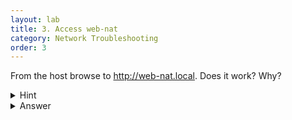 ```yaml
---
layout: lab
title: 3. Access web-nat
category: Network Troubleshooting
order: 3
---
```

From the host browse to http://web-nat.local. Does it work? Why? 

<details>
<summary markdown="span"> Hint </summary>

Remember that we have NAT

</details>

<details>
<summary markdown="span"> Answer </summary>

The `192.168.10.0/24` network is not routable from the host network, which means IP packets cannot travel to 192.168.10.10 (web-nat.local). 

How _could_ we solve this problem?

#### Port forwarding

Try browsing http://nat-vm.local:8080 from the Host machine. What happens? 

This uses port forwarding. We use iptables on linux to configure this. Take a look at the rules by ssh-ing to `nat-vm.local` and run `sudo iptables -L -t nat -v -n`

This is the output you'll see.

```
root@nat-vm:/home/rgadmin# iptables -L -t nat -v -n
Chain PREROUTING (policy ACCEPT 62 packets, 6753 bytes)
 pkts bytes target     prot opt in     out     source               destination
    2   104 DNAT       tcp  --  *      *       0.0.0.0/0            0.0.0.0/0            tcp dpt:8080 to:192.168.10.10:80

Chain INPUT (policy ACCEPT 46 packets, 5630 bytes)
 pkts bytes target     prot opt in     out     source               destination

Chain OUTPUT (policy ACCEPT 32 packets, 2219 bytes)
 pkts bytes target     prot opt in     out     source               destination

Chain POSTROUTING (policy ACCEPT 2 packets, 104 bytes)
 pkts bytes target     prot opt in     out     source               destination
   48  3342 MASQUERADE  all  --  *      ens33   0.0.0.0/0            0.0.0.0/0
```

For this example, we care about the first `PREROUTING` stage. 

You can see that it's doing Destination NAT (DNAT), on the TCP protocol. We're allowing any source and any destination, and the exact translation we're going to apply is `tcp dpt:8080 to:192.168.10.10:80`. Loosely, that's 'take inbound connections to myself on tcp port 8080, and send them to host 192.168.10.10 on port 80'. 

In the background, iptables then takes care of forwarding the request it received on port 8080 to port 80 of the _actual_ web server, and then relaying the response back to the original client (the host machine, in this case). Remember, when it forwards the request, it rewrites the source IP header, which means the webserver thinks that `nat-vm` made the request, not the host machine. 

</details>